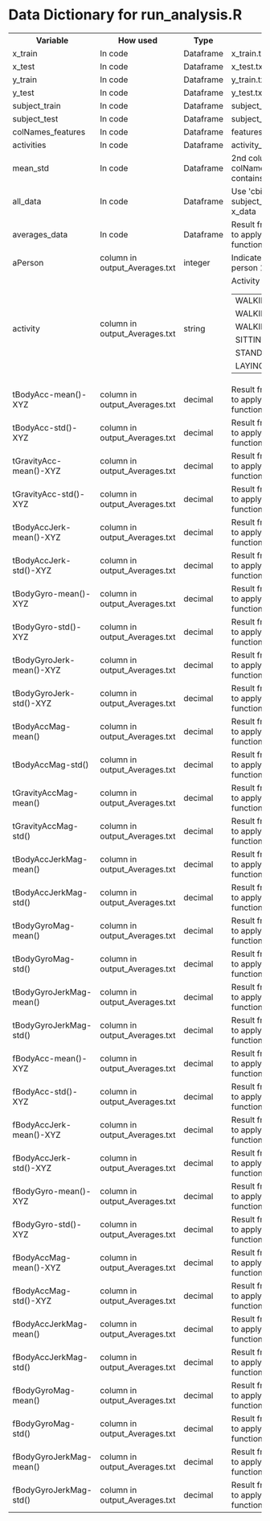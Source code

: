 
# Data Dictionary for run_analysis.R 

<table>
  <tr>
    <th>Variable</th>
    <th>How used</th>
    <th>Type</th>
    <th>Source</th>
  </tr>
  <tr>
    <td>x_train</td>
    <td>In code</td>
    <td>Dataframe</td>
    <td>x_train.txt</td>
  </tr>
  <tr>
    <td>x_test</td>
    <td>In code</td>
    <td>Dataframe</td>
    <td>x_test.txt</td>
  </tr>
   <tr>
    <td>y_train</td>
    <td>In code</td>
    <td>Dataframe</td>
    <td>y_train.txt</td>
  </tr>
  <tr>
    <td>y_test</td>
    <td>In code</td>
    <td>Dataframe</td>
    <td>y_test.txt</td>
  </tr>
   <tr>
    <td>subject_train</td>
    <td>In code</td>
    <td>Dataframe</td>
    <td>subject_train.txt</td>
  </tr>
  <tr>
    <td>subject_test</td>
    <td>In code</td>
    <td>Dataframe</td>
    <td>subject_test.txt</td>
  </tr>
  <tr>
    <td>colNames_features</td>
    <td>In code</td>
    <td>Dataframe</td>
    <td>features.txt</td>
  </tr>
  <tr>
    <td>activities</td>
    <td>In code</td>
    <td>Dataframe</td>
    <td>activity_labels.txt</td>
  </tr>
  <tr>
    <td>mean_std</td>
    <td>In code</td>
    <td>Dataframe</td>
    <td>2nd column of colNames_features where contains 'mean' or 'std'</td>
  </tr>
  <tr>
    <td>all_data</td>
    <td>In code</td>
    <td>Dataframe</td>
    <td>Use 'cbind' to combine subject_data, y_data and x_data</td>
  </tr>
  <tr>
    <td>averages_data</td>
    <td>In code</td>
    <td>Dataframe</td>
    <td>Result from using 'ddply' to apply 'colMeans' function to all_data</td>
  </tr>
  
  
  <tr>
    <td>aPerson</td>
    <td>column in output_Averages.txt</td>
    <td>integer</td>
    <td>Indicates the person, eg. person 1, person 2 etc.</td>
  </tr>
  <tr>
    <td>activity</td>
    <td>column in output_Averages.txt</td>
    <td>string</td>
    <td>Activity being measured 
          <table>
            <tr><td>WALKING</td></tr>
            <tr><td>WALKING_UPSTAIRS</td></tr>
            <tr><td>WALKING_DOWNSTAIRS</td></tr>
            <tr><td>SITTING</td></tr>
            <tr><td>STANDING</td></tr>
            <tr><td>LAYING</td></tr>
          </table>
    </td>
  </tr>
  <tr>
    <td>tBodyAcc-mean()-XYZ</td>
    <td>column in output_Averages.txt</td>
    <td>decimal</td>
    <td>Result from using 'ddply' to apply 'colMeans' function to all_data</td>
  </tr>
  <tr>
    <td>tBodyAcc-std()-XYZ</td>
    <td>column in output_Averages.txt</td>
    <td>decimal</td>
    <td>Result from using 'ddply' to apply 'colMeans' function to all_data</td>
  </tr>
  <tr>
    <td>tGravityAcc-mean()-XYZ</td>
    <td>column in output_Averages.txt</td>
    <td>decimal</td>
    <td>Result from using 'ddply' to apply 'colMeans' function to all_data</td>
  </tr>
  <tr>
    <td>tGravityAcc-std()-XYZ</td>
    <td>column in output_Averages.txt</td>
    <td>decimal</td>
    <td>Result from using 'ddply' to apply 'colMeans' function to all_data</td>
  </tr>
  <tr>
    <td>tBodyAccJerk-mean()-XYZ</td>
    <td>column in output_Averages.txt</td>
    <td>decimal</td>
    <td>Result from using 'ddply' to apply 'colMeans' function to all_data</td>
  </tr>
  <tr>
    <td>tBodyAccJerk-std()-XYZ</td>
    <td>column in output_Averages.txt</td>
    <td>decimal</td>
    <td>Result from using 'ddply' to apply 'colMeans' function to all_data</td>
  </tr>
  <tr>
    <td>tBodyGyro-mean()-XYZ</td>
    <td>column in output_Averages.txt</td>
    <td>decimal</td>
    <td>Result from using 'ddply' to apply 'colMeans' function to all_data</td>
  </tr>
  <tr>
    <td>tBodyGyro-std()-XYZ</td>
    <td>column in output_Averages.txt</td>
    <td>decimal</td>
    <td>Result from using 'ddply' to apply 'colMeans' function to all_data</td>
  </tr>
    <tr>
    <td>tBodyGyroJerk-mean()-XYZ</td>
    <td>column in output_Averages.txt</td>
    <td>decimal</td>
    <td>Result from using 'ddply' to apply 'colMeans' function to all_data</td>
  </tr>
  <tr>
    <td>tBodyGyroJerk-std()-XYZ</td>
    <td>column in output_Averages.txt</td>
    <td>decimal</td>
    <td>Result from using 'ddply' to apply 'colMeans' function to all_data</td>
  </tr>
  <tr>
    <td>tBodyAccMag-mean()</td>
    <td>column in output_Averages.txt</td>
    <td>decimal</td>
    <td>Result from using 'ddply' to apply 'colMeans' function to all_data</td>
  </tr>
  <tr>
    <td>tBodyAccMag-std()</td>
    <td>column in output_Averages.txt</td>
    <td>decimal</td>
    <td>Result from using 'ddply' to apply 'colMeans' function to all_data</td>
  </tr>
  <tr>
    <td>tGravityAccMag-mean()</td>
    <td>column in output_Averages.txt</td>
    <td>decimal</td>
    <td>Result from using 'ddply' to apply 'colMeans' function to all_data</td>
  </tr>
  <tr>
    <td>tGravityAccMag-std()</td>
    <td>column in output_Averages.txt</td>
    <td>decimal</td>
    <td>Result from using 'ddply' to apply 'colMeans' function to all_data</td>
  </tr>
  <tr>
    <td>tBodyAccJerkMag-mean()</td>
    <td>column in output_Averages.txt</td>
    <td>decimal</td>
    <td>Result from using 'ddply' to apply 'colMeans' function to all_data</td>
  </tr>
  <tr>
    <td>tBodyAccJerkMag-std()</td>
    <td>column in output_Averages.txt</td>
    <td>decimal</td>
    <td>Result from using 'ddply' to apply 'colMeans' function to all_data</td>
  </tr>
   <tr>
    <td>tBodyGyroMag-mean()</td>
    <td>column in output_Averages.txt</td>
    <td>decimal</td>
    <td>Result from using 'ddply' to apply 'colMeans' function to all_data</td>
  </tr>
  <tr>
    <td>tBodyGyroMag-std()</td>
    <td>column in output_Averages.txt</td>
    <td>decimal</td>
    <td>Result from using 'ddply' to apply 'colMeans' function to all_data</td>
  </tr>
  <tr>
    <td>tBodyGyroJerkMag-mean()</td>
    <td>column in output_Averages.txt</td>
    <td>decimal</td>
    <td>Result from using 'ddply' to apply 'colMeans' function to all_data</td>
  </tr>
  <tr>
    <td>tBodyGyroJerkMag-std()</td>
    <td>column in output_Averages.txt</td>
    <td>decimal</td>
    <td>Result from using 'ddply' to apply 'colMeans' function to all_data</td>
  </tr>
  <tr>
    <td>fBodyAcc-mean()-XYZ</td>
    <td>column in output_Averages.txt</td>
    <td>decimal</td>
    <td>Result from using 'ddply' to apply 'colMeans' function to all_data</td>
  </tr>
  <tr>
    <td>fBodyAcc-std()-XYZ</td>
    <td>column in output_Averages.txt</td>
    <td>decimal</td>
    <td>Result from using 'ddply' to apply 'colMeans' function to all_data</td>
  </tr>
  <tr>
    <td>fBodyAccJerk-mean()-XYZ</td>
    <td>column in output_Averages.txt</td>
    <td>decimal</td>
    <td>Result from using 'ddply' to apply 'colMeans' function to all_data</td>
  </tr>
  <tr>
    <td>fBodyAccJerk-std()-XYZ</td>
    <td>column in output_Averages.txt</td>
    <td>decimal</td>
    <td>Result from using 'ddply' to apply 'colMeans' function to all_data</td>
  </tr>
  <tr>
    <td>fBodyGyro-mean()-XYZ</td>
    <td>column in output_Averages.txt</td>
    <td>decimal</td>
    <td>Result from using 'ddply' to apply 'colMeans' function to all_data</td>
  </tr>
  <tr>
    <td>fBodyGyro-std()-XYZ</td>
    <td>column in output_Averages.txt</td>
    <td>decimal</td>
    <td>Result from using 'ddply' to apply 'colMeans' function to all_data</td>
  </tr>
  <tr>
    <td>fBodyAccMag-mean()-XYZ</td>
    <td>column in output_Averages.txt</td>
    <td>decimal</td>
    <td>Result from using 'ddply' to apply 'colMeans' function to all_data</td>
  </tr>
  <tr>
    <td>fBodyAccMag-std()-XYZ</td>
    <td>column in output_Averages.txt</td>
    <td>decimal</td>
    <td>Result from using 'ddply' to apply 'colMeans' function to all_data</td>
  </tr>
  <tr>
    <td>fBodyAccJerkMag-mean()</td>
    <td>column in output_Averages.txt</td>
    <td>decimal</td>
    <td>Result from using 'ddply' to apply 'colMeans' function to all_data</td>
  </tr>
  <tr>
    <td>fBodyAccJerkMag-std()</td>
    <td>column in output_Averages.txt</td>
    <td>decimal</td>
    <td>Result from using 'ddply' to apply 'colMeans' function to all_data</td>
  </tr>
  <tr>
    <td>fBodyGyroMag-mean()</td>
    <td>column in output_Averages.txt</td>
    <td>decimal</td>
    <td>Result from using 'ddply' to apply 'colMeans' function to all_data</td>
  </tr>
  <tr>
    <td>fBodyGyroMag-std()</td>
    <td>column in output_Averages.txt</td>
    <td>decimal</td>
    <td>Result from using 'ddply' to apply 'colMeans' function to all_data</td>
  </tr>
  <tr>
    <td>fBodyGyroJerkMag-mean()</td>
    <td>column in output_Averages.txt</td>
    <td>decimal</td>
    <td>Result from using 'ddply' to apply 'colMeans' function to all_data</td>
  </tr>
  <tr>
    <td>fBodyGyroJerkMag-std()</td>
    <td>column in output_Averages.txt</td>
    <td>decimal</td>
    <td>Result from using 'ddply' to apply 'colMeans' function to all_data</td>
  </tr>
  
  
  
  
 </table>
 
 
 
 
 
